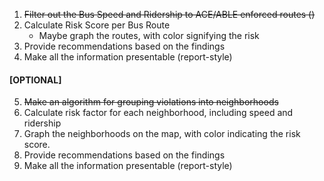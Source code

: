 1. ~~Filter out the Bus Speed and Ridership to ACE/ABLE enforced routes ()~~
2. Calculate Risk Score per Bus Route
   *  Maybe graph the routes, with color signifying the risk
3. Provide recommendations based on the findings
4. Make all the information presentable (report-style)

#### \[OPTIONAL\]
5. ~~Make an algorithm for grouping violations into neighborhoods~~
6. Calculate risk factor for each neighborhood, including speed and ridership
7. Graph the neighborhoods on the map, with color indicating the risk score.
8. Provide recommendations based on the findings
9. Make all the information presentable (report-style)
